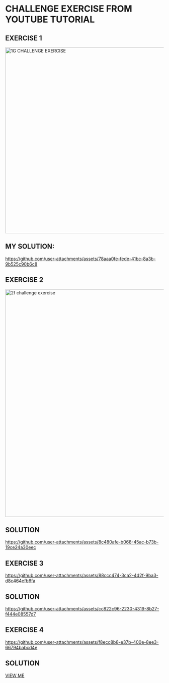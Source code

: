 # CHALLENGE EXERCISE FROM YOUTUBE TUTORIAL
## EXERCISE 1
<img width="590" alt="1G CHALLENGE EXERCISE " src="https://github.com/user-attachments/assets/e9b9813b-85e9-4aa7-b781-70f00a9fef69">

## MY SOLUTION:
https://github.com/user-attachments/assets/78aaa0fe-fede-41bc-8a3b-9b525c90b6c8





## EXERCISE 2
<img width="722" alt="2f challenge exercise" src="https://github.com/user-attachments/assets/38d223b5-1208-42f9-82cc-84076cb9629b">


## SOLUTION
https://github.com/user-attachments/assets/8c480afe-b068-45ac-b73b-19ce24a30eec




## EXERCISE 3
https://github.com/user-attachments/assets/88ccc474-3ca2-4d2f-9ba3-d8c464efb6fa


## SOLUTION
https://github.com/user-attachments/assets/cc822c96-2230-4319-8b27-f444e08557d7



## EXERCISE 4
https://github.com/user-attachments/assets/f8ecc8b8-e37b-400e-8ee3-66794babcd4e

## SOLUTION
[VIEW ME](https://github.com/user-attachments/assets/b4c93467-75fc-411f-90fd-193965bf9145)





